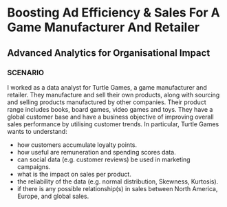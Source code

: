 # Boosting Ad Efficiency & Sales For A Game Manufacturer And Retailer

## Advanced Analytics for Organisational Impact

### SCENARIO

I worked as a data analyst for Turtle Games, a game manufacturer and retailer. They manufacture and sell their own products, along with sourcing and selling products manufactured by other companies. Their product range includes books, board games, video games and toys. They have a global customer base and have a business objective of improving overall sales performance by utilising customer trends. In particular, Turtle Games wants to understand: 
- how customers accumulate loyalty points.
- how useful are remuneration and spending scores data.
- can social data (e.g. customer reviews) be used in marketing campaigns.
- what is the impact on sales per product.
- the reliability of the data (e.g. normal distribution, Skewness, Kurtosis).
- if there is any possible relationship(s) in sales between North America, Europe, and global sales.
